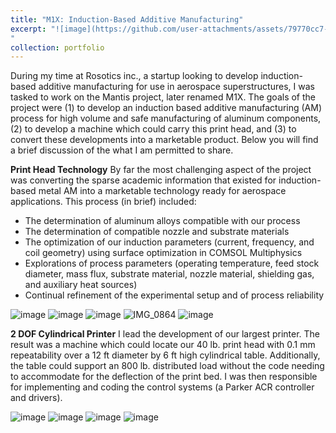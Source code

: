 ```yaml
---
title: "M1X: Induction-Based Additive Manufacturing"
excerpt: "![image](https://github.com/user-attachments/assets/79770cc7-200d-4c4f-86c6-eda7c0d037d5)
"
collection: portfolio
---
```


During my time at Rosotics inc., a startup looking to develop induction-based additive manufacturing for use in aerospace superstructures, I was tasked to work on the Mantis project, later renamed M1X. The goals of the project were (1) to develop an induction based additive manufacturing (AM) process for high volume and safe manufacturing of aluminum components, (2) to develop a machine which could carry this print head, and (3) to convert these developments into a marketable product. Below you will find a brief discussion of the what I am permitted to share.

**Print Head Technology**
	By far the most challenging aspect of the project was converting the sparse academic information that existed for induction-based metal AM into a marketable technology ready for aerospace applications. This process (in brief) included:
* The determination of aluminum alloys compatible with our process
* The determination of compatible nozzle and substrate materials
* The optimization of our induction parameters (current, frequency, and coil geometry) using surface optimization in COMSOL Multiphysics
* Explorations of process parameters (operating temperature, feed stock diameter, mass flux, substrate material, nozzle material, shielding gas, and auxiliary heat sources)
* Continual refinement of the experimental setup and of process reliability

![image](https://github.com/user-attachments/assets/ce74565b-9910-4fe4-bebc-6df3a2f8b276)
![image](https://github.com/user-attachments/assets/9a57ab6f-337f-4a83-ad52-a5cae2d7c02d)
![image](https://github.com/user-attachments/assets/5879519a-cfc2-4eb0-9d0f-9788bc13a1e0)
![IMG_0864](https://github.com/user-attachments/assets/67080cf0-6183-4a5a-96e1-ad1c24e32308)
![image](https://github.com/user-attachments/assets/5fc6af18-e4a3-4744-a8da-047c883ed522)


**2 DOF Cylindrical Printer**
I lead the development of our largest printer. The result was a machine which could locate our 40 lb. print head with 0.1 mm repeatability over a 12 ft diameter by 6 ft high cylindrical table. Additionally, the table could support an 800 lb. distributed load without the code needing to accommodate for the deflection of the print bed. I was then responsible for implementing and coding the control systems (a Parker ACR controller and drivers).

![image](https://github.com/user-attachments/assets/ddd25c87-d8ca-4fb1-9cd9-eca5de9f40ed)
![image](https://github.com/user-attachments/assets/1e1ff1f6-9029-4e67-adb8-4336e5abe2e2)
![image](https://github.com/user-attachments/assets/6a722713-b05e-4b37-8d71-bd7c8149d1a0)
![image](https://github.com/user-attachments/assets/5c78969b-e81e-4151-a9f8-78248150be10)

